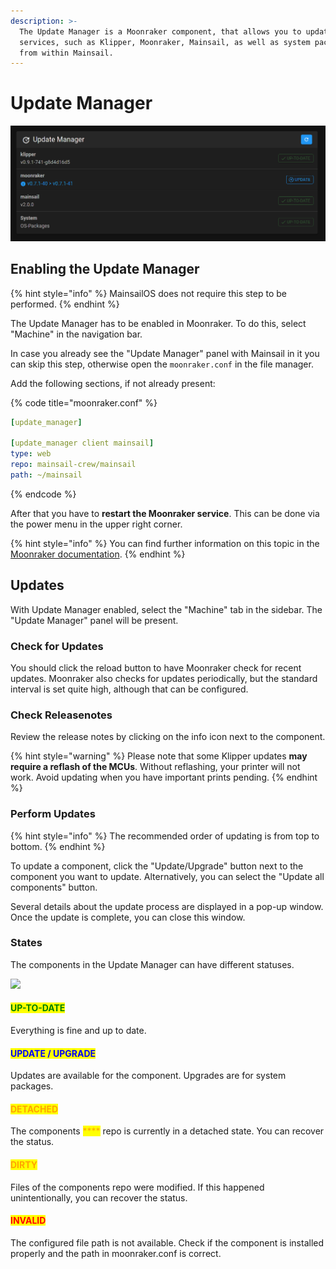 ```yaml
---
description: >-
  The Update Manager is a Moonraker component, that allows you to update various
  services, such as Klipper, Moonraker, Mainsail, as well as system packages
  from within Mainsail.
---
```


# Update Manager

![Update Manger](../../.gitbook/assets/screenshot-update-manager-example-not-up-to-date.png)

## Enabling the Update Manager <a href="#enabling-update-manager" id="enabling-update-manager"></a>

{% hint style="info" %}
MainsailOS does not require this step to be performed.
{% endhint %}

The Update Manager has to be enabled in Moonraker. To do this, select "Machine" in the navigation bar.

In case you already see the "Update Manager" panel with Mainsail in it you can skip this step, otherwise open the `moonraker.conf` in the file manager.

Add the following sections, if not already present:

{% code title="moonraker.conf" %}
```yaml
[update_manager]

[update_manager client mainsail]
type: web
repo: mainsail-crew/mainsail
path: ~/mainsail
```
{% endcode %}

After that you have to **restart the Moonraker service**. This can be done via the power menu in the upper right corner.

{% hint style="info" %}
You can find further information on this topic in the [Moonraker documentation](https://github.com/Arksine/moonraker/blob/master/docs/configuration.md#update\_manager).
{% endhint %}

## Updates <a href="#using-mainsail-to-update" id="using-mainsail-to-update"></a>

With Update Manager enabled, select the "Machine" tab in the sidebar. The "Update Manager" panel will be present.

### Check for Updates

You should click the reload button to have Moonraker check for recent updates. Moonraker also checks for updates periodically, but the standard interval is set quite high, although that can be configured.

### Check Releasenotes

Review the release notes by clicking on the info icon next to the component.

{% hint style="warning" %}
Please note that some Klipper updates **may require a reflash of the MCUs**. Without reflashing, your printer will not work. Avoid updating when you have important prints pending.
{% endhint %}

### Perform Updates

{% hint style="info" %}
The recommended order of updating is from top to bottom.
{% endhint %}

To update a component, click the "Update/Upgrade" button next to the component you want to update. Alternatively, you can select the "Update all components" button.

Several details about the update process are displayed in a pop-up window. Once the update is complete, you can close this window.

### States

The components in the Update Manager can have different statuses.

![](../../.gitbook/assets/update\_manager\_states.png)

#### <mark style="color:green;">**UP-TO-DATE**</mark>

Everything is fine and up to date.

#### <mark style="color:blue;">**UPDATE / UPGRADE**</mark>

Updates are available for the component. Upgrades are for system packages.

#### <mark style="color:orange;">**DETACHED**</mark>

The components <mark style="color:orange;">****</mark> repo is currently in a detached state. You can recover the status.

#### <mark style="color:orange;">**DIRTY**</mark>

Files of the components repo were modified. If this happened unintentionally, you can recover the status.

#### <mark style="color:red;">**INVALID**</mark>

The configured file path is not available. Check if the component is installed properly and the path in moonraker.conf is correct.

